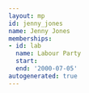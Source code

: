 ```yaml
---
layout: mp
id: jenny_jones
name: Jenny Jones
memberships:
- id: lab
  name: Labour Party
  start: 
  end: '2000-07-05'
autogenerated: true
---
```

